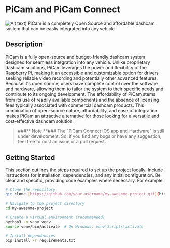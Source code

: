 # PiCam and PiCam Connect

![Alt text](https://github.com/Tys0nat0r01/PiCam/blob/main/CONNECT.png))
PiCam is a completely Open Source and affordable dashcam system that can be easliy integrated into any vehicle. 

## **Description**

PiCam is a fully open-source and budget-friendly dashcam system designed for seamless integration into any vehicle.  Unlike proprietary dashcam solutions, PiCam leverages the power and flexibility of the Raspberry Pi, making it an accessible and customizable option for drivers seeking reliable video recording and potentially other advanced features.  Because it's open source, users have complete control over the software and hardware, allowing them to tailor the system to their specific needs and contribute to its ongoing development.  The affordability of PiCam stems from its use of readily available components and the absence of licensing fees typically associated with commercial dashcam products.  This combination of open-source nature, affordability, and ease of integration makes PiCam an attractive alternative for those looking for a versatile and cost-effective dashcam solution.

> ###** Note **###
> The "PiCam Connect iOS app and Hardware" is still under development. So, if you find any bugs or have any suggestion, feel free to post an issue or a pull request.


> 

## **Getting Started**

This section outlines the steps required to set up the project locally.  Include instructions for installation, dependencies, and any initial configuration.  Be clear and specific, providing code examples where necessary. For example:

```bash
# Clone the repository
git clone [https://github.com/your-username/my-awesome-project.git](https://www.google.com/search?q=https://github.com/your-username/my-awesome-project.git)

# Navigate to the project directory
cd my-awesome-project

# Create a virtual environment (recommended)
python3 -m venv venv
source venv/bin/activate  # On Windows: venv\Scripts\activate

# Install dependencies
pip install -r requirements.txt

